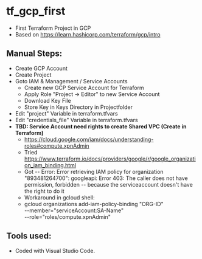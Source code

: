 # tf_gcp_first
- First Terraform Project in GCP
- Based on https://learn.hashicorp.com/terraform/gcp/intro

## Manual Steps:
- Create GCP Account
- Create Project
- Goto IAM & Management / Service Accounts
    - Create new GCP Service Account for Terraform
    - Apply Role "Project -> Editor" to new Service Account
    - Download Key File
    - Store Key in Keys Directory in Projectfolder
- Edit "project" Variable in terraform.tfvars
- Edit "credentials_file" Variable in terraform.tfvars 
- **TBD: Service Account need rights to create Shared VPC (Create in Terraform)**
    - https://cloud.google.com/iam/docs/understanding-roles#compute.xpnAdmin
    - Tried https://www.terraform.io/docs/providers/google/r/google_organization_iam_binding.html
    - Got -- Error: Error retrieving IAM policy for organization "893481264700": googleapi: Error 403: The caller does not have permission, forbidden -- because the serviceaccount doesn't have the right to do it
    - Workaround in gcloud shell:
    - gcloud organizations add-iam-policy-binding "ORG-ID" \
       --member="serviceAccount:SA-Name" \
       --role="roles/compute.xpnAdmin"

## Tools used:
- Coded with Visual Studio Code.
